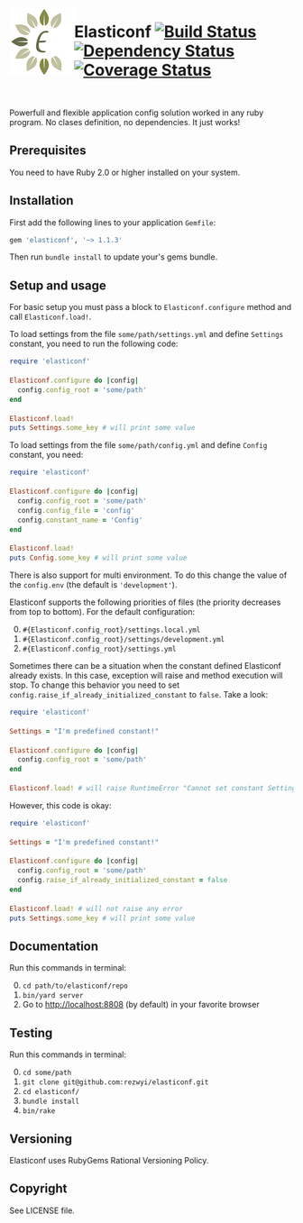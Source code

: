 <img align="left" src="/logo.png?raw=true"></img>

Elasticonf [![Build Status](https://travis-ci.org/rezwyi/elasticonf.svg?branch=master)](https://travis-ci.org/rezwyi/elasticonf) [![Dependency Status](https://gemnasium.com/rezwyi/elasticonf.svg)](https://gemnasium.com/rezwyi/elasticonf) [![Coverage Status](https://img.shields.io/coveralls/rezwyi/elasticonf.svg)](https://coveralls.io/r/rezwyi/elasticonf)
==========

<br />

Powerfull and flexible application config solution worked in any ruby program. No clases definition, no dependencies. It just works!

## Prerequisites

You need to have Ruby 2.0 or higher installed on your system.

## Installation

First add the following lines to your application `Gemfile`:

```ruby
gem 'elasticonf', '~> 1.1.3'
```

Then run `bundle install` to update your's gems bundle.

## Setup and usage

For basic setup you must pass a block to `Elasticonf.configure` method and call `Elasticonf.load!`.

To load settings from the file `some/path/settings.yml` and define `Settings` constant, you need to run the following code:

```ruby
require 'elasticonf'

Elasticonf.configure do |config|
  config.config_root = 'some/path'
end

Elasticonf.load!
puts Settings.some_key # will print some value
```

To load settings from the file `some/path/config.yml` and define `Config` constant, you need:

```ruby
require 'elasticonf'

Elasticonf.configure do |config|
  config.config_root = 'some/path'
  config.config_file = 'config'
  config.constant_name = 'Config'
end

Elasticonf.load!
puts Config.some_key # will print some value
```

There is also support for multi environment. To do this change the value of the `config.env` (the default is `'development'`).

Elasticonf supports the following priorities of files (the priority decreases from top to bottom). For the default configuration:

0. `#{Elasticonf.config_root}/settings.local.yml`
0. `#{Elasticonf.config_root}/settings/development.yml`
0. `#{Elasticonf.config_root}/settings.yml`

Sometimes there can be a situation when the constant defined Elasticonf already exists. In this case, exception will raise and method execution will stop. To change this behavior you need to set `config.raise_if_already_initialized_constant` to `false`. Take a look:

```ruby
require 'elasticonf'

Settings = "I'm predefined constant!"

Elasticonf.configure do |config|
  config.config_root = 'some/path'
end

Elasticonf.load! # will raise RuntimeError "Cannot set constant Settings because it is already initialized"
```

However, this code is okay:

```ruby
require 'elasticonf'

Settings = "I'm predefined constant!"

Elasticonf.configure do |config|
  config.config_root = 'some/path'
  config.raise_if_already_initialized_constant = false
end

Elasticonf.load! # will not raise any error
puts Settings.some_key # will print some value
```

## Documentation

Run this commands in terminal:

0. `cd path/to/elasticonf/repo`
0. `bin/yard server`
0. Go to [http://localhost:8808](http://localhost:8808) (by default) in your favorite browser

## Testing

Run this commands in terminal:

0. `cd some/path`
0. `git clone git@github.com:rezwyi/elasticonf.git`
0. `cd elasticonf/`
0. `bundle install`
0. `bin/rake`

## Versioning

Elasticonf uses RubyGems Rational Versioning Policy.

## Copyright

See LICENSE file.
